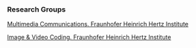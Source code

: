 ### Research Groups

[Multimedia Communications. Fraunhofer Heinrich Hertz Institute](http://www.hhi.fraunhofer.de/en/fields-of-competence/image-processing/research-groups/multimedia-communications.html)


[Image & Video Coding. Fraunhofer Heinrich Hertz Institute](http://www.hhi.fraunhofer.de/en/fields-of-competence/image-processing/research-groups/image-video-coding.html)
